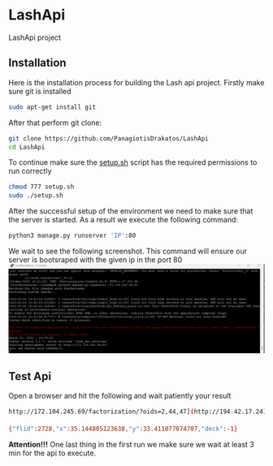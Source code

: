 # LashApi
LashApi project 

## Installation
 Here is the installation process for building the Lash api project. Firstly make
 sure git is installed

```bash
sudo apt-get install git
```
After that perform git clone:
```bash
git clone https://github.com/PanagiotisDrakatos/LashApi
cd LashApi
```
To continue make sure the [setup.sh](https://github.com/PanagiotisDrakatos/LashApi/blob/master/setup.sh) script has the required permissions 
to run correctly

```bash
chmod 777 setup.sh
sudo ./setup.sh
```

After the successful setup of the environment we need to make sure that the server 
is started. As a result we execute the following command:
```bash
python3 manage.py runserver 'IP':80 
```
We wait to see the following screenshot. 
This command will ensure our server is bootsraped with the given ip in the port 80
![Screenshot](example.png)

## Test Api
 Open a browser and hit the following and wait patiently your result
 
```bash
http://172.104.245.69/factorization/?oids=2,44,47](http://194.42.17.241/factorization/?buid=username_1373876832005&modelid=2&prevX=35.144478604108&prevY=33.411452583969&prevDeck=-1&smas_db_location_bound_meters=0.0001&oids=100,100,103)http://194.42.17.241/factorization/?buid=username_1373876832005&modelid=2&prevX=35.144478604108&prevY=33.411452583969&prevDeck=-1&smas_db_location_bound_meters=0.0001&oids=100,100,103

{"flid":2728,"x":35.144805123638,"y":33.411077074707,"deck":-1}
```

**Attention!!!** One last thing in the first run we make sure we wait at least 3 min for the api to execute.
